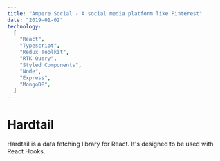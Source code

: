 ```yaml
---
title: "Ampere Social - A social media platform like Pinterest"
date: "2019-01-02"
technology:
  [
    "React",
    "Typescript",
    "Redux Toolkit",
    "RTK Query",
    "Styled Components",
    "Node",
    "Express",
    "MongoDB",
  ]
---
```


# Hardtail

Hardtail is a data fetching library for React. It's designed to be used with React Hooks.
